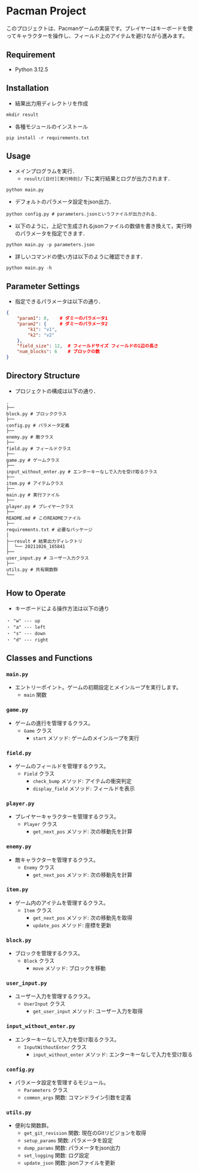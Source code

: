 # Pacman Project

このプロジェクトは、Pacmanゲームの実装です。プレイヤーはキーボードを使ってキャラクターを操作し、フィールド上のアイテムを避けながら進みます。

## Requirement

- Python 3.12.5

## Installation

- 結果出力用ディレクトリを作成

```shell
mkdir result
```

- 各種モジュールのインストール

```shell
pip install -r requirements.txt
```

## Usage

- メインプログラムを実行．
  - `result/[日付][実行時刻]/` 下に実行結果とログが出力されます．

```shell
python main.py
```

- デフォルトのパラメータ設定をjson出力．

```shell
python config.py # parameters.jsonというファイルが出力される．
```

- 以下のように，上記で生成されるjsonファイルの数値を書き換えて，実行時のパラメータを指定できます．

```shell
python main.py -p parameters.json
```

- 詳しいコマンドの使い方は以下のように確認できます．

```shell
python main.py -h
```

## Parameter Settings

- 指定できるパラメータは以下の通り．

```json
{
    "param1": 0,    # ダミーのパラメータ1
    "param2": {     # ダミーのパラメータ2
        "k1": "v1",
        "k2": "v2"
    },
    "field_size": 12,  # フィールドサイズ フィールドの1辺の長さ
    "num_blocks": 6    # ブロックの数
}
```

## Directory Structure

- プロジェクトの構成は以下の通り．

```shell
.
├── 
block.py # ブロッククラス
├── 
config.py # パラメータ定義
├── 
enemy.py # 敵クラス
├── 
field.py # フィールドクラス
├── 
game.py # ゲームクラス
├── 
input_without_enter.py # エンターキーなしで入力を受け取るクラス
├── 
item.py # アイテムクラス
├── 
main.py # 実行ファイル
├── 
player.py # プレイヤークラス
├──
README.md # このREADMEファイル
├── 
requirements.txt # 必要なパッケージ
│
├──result # 結果出力ディレクトリ
│  └── 20211026_165841
├── 
user_input.py # ユーザー入力クラス
├── 
utils.py # 共有関数群
└── 
```

## How to Operate

- キーボードによる操作方法は以下の通り

```shell
・ "w" --- up
・ "a" --- left
・ "s" --- down
・ "d" --- right
```

## Classes and Functions

### `main.py`

- エントリーポイント。ゲームの初期設定とメインループを実行します。
  - `main` 関数

### `game.py`

- ゲームの進行を管理するクラス。
  - `Game` クラス
    - `start` メソッド: ゲームのメインループを実行

### `field.py`

- ゲームのフィールドを管理するクラス。
  - `Field` クラス
    - `check_bump` メソッド: アイテムの衝突判定
    - `display_field` メソッド: フィールドを表示

### `player.py`

- プレイヤーキャラクターを管理するクラス。
  - `Player` クラス
    - `get_next_pos` メソッド: 次の移動先を計算

### `enemy.py`

- 敵キャラクターを管理するクラス。
  - `Enemy` クラス
    - `get_next_pos` メソッド: 次の移動先を計算

### `item.py`

- ゲーム内のアイテムを管理するクラス。
  - `Item` クラス
    - `get_next_pos` メソッド: 次の移動先を取得
    - `update_pos` メソッド: 座標を更新

### `block.py`

- ブロックを管理するクラス。
  - `Block` クラス
    - `move` メソッド: ブロックを移動

### `user_input.py`

- ユーザー入力を管理するクラス。
  - `UserInput` クラス
    - `get_user_input` メソッド: ユーザー入力を取得

### `input_without_enter.py`

- エンターキーなしで入力を受け取るクラス。
  - `InputWithoutEnter` クラス
    - `input_without_enter` メソッド: エンターキーなしで入力を受け取る

### `config.py`

- パラメータ設定を管理するモジュール。
  - `Parameters` クラス
  - `common_args` 関数: コマンドライン引数を定義

### `utils.py`

- 便利な関数群。
  - `get_git_revision` 関数: 現在のGitリビジョンを取得
  - `setup_params` 関数: パラメータを設定
  - `dump_params` 関数: パラメータをjson出力
  - `set_logging` 関数: ログ設定
  - `update_json` 関数: jsonファイルを更新